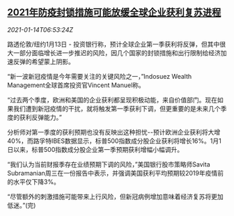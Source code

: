 <!--1610607309000-->
[2021年防疫封锁措施可能放缓全球企业获利复苏进程](https://cn.reuters.com/article/global-covid-business-profit-0114-idCNKBS29J0NS)
------

<div><i>2021-01-14T06:53:24Z</i></div><p>路透伦敦/纽约1月13日 - 投资银行称，预计全球企业第一季获利将反弹，但其中很大一部分面临增长进一步推迟的风险，因几个国家的封锁措施和出行限制给经济加速反弹的希望蒙上阴影。</p><p>“新一波新冠疫情是今年需要关注的关键风险之一，”Indosuez Wealth Management全球首席投资官Vincent Manuel称。</p><p>“过去两个季度，欧洲和美国的企业获利都呈现积极动能，来自价值部门。现在如果我们遭到新冠疫情的干扰，就将触发第一季获利下调，但更重要的是未来几个季度的获利反弹能力。”</p><p>分析师对第一季度的获利预期也没有反映出这种担忧--预计欧洲企业获利将大增40%，而路孚特IBES数据显示，标普500指数成分股企业获利将增长16%。1月1日以来，标普500指数成分股企业第一季预期获利增幅小幅调升。</p><p>“我们认为当前财报季存在业绩预期下调的风险，”美国银行股市策略师Savita Subramanian周三在一份报告中表示，并强调美国获利平均预期较2019年疫情前的水平仅下降3%。</p><p>“尽管额外的刺激措施可能带来上行风险，但新冠病例增加意味着经济复苏将更加低迷。”(完)</p>
